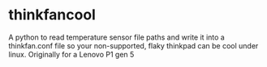 # thinkfancool
A python to read temperature sensor file paths and write it into a thinkfan.conf file so your non-supported, flaky thinkpad can be cool under linux. Originally for a Lenovo P1 gen 5
